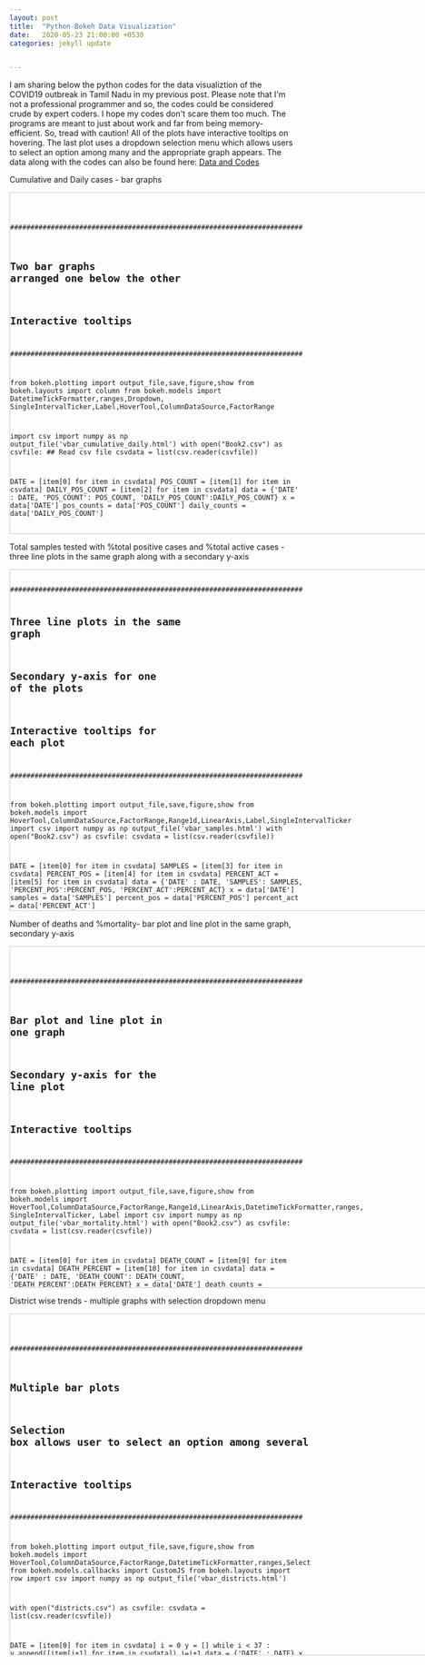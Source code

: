 ```yaml
---
layout: post
title:  "Python-Bokeh Data Visualization"
date:   2020-05-23 21:00:00 +0530
categories: jekyll update


---
```


<p>
I am sharing below the python codes for the data visualiztion of the COVID19 outbreak in Tamil Nadu in my previous post. Please note that I'm not a professional programmer and so, the codes could be considered crude by expert coders. I hope my codes don't scare them too much. The programs are meant to just about work and far from being memory-efficient. So, tread with caution! All of the plots have interactive tooltips on hovering. The last plot uses a dropdown selection menu which allows users to select an option among many and the appropriate graph appears. The data along with the codes can also be found here: <a href="https://github.com/aksaba/MyCodes/tree/master/Py/DataVisualisation/TNCOVID19"> Data and Codes </a>
</p>
<p>
Cumulative and Daily cases - bar graphs
</p>
<div style="height:600px;width:850px;border:1px solid #ccc;font-family:'Courier New';overflow:auto">
<pre><code>

########################################################################

## Two bar graphs arranged one below the other

## Interactive tooltips

########################################################################

from bokeh.plotting import output_file,save,figure,show
from bokeh.layouts import column
from bokeh.models import DatetimeTickFormatter,ranges,Dropdown, SingleIntervalTicker,Label,HoverTool,ColumnDataSource,FactorRange

import csv
import numpy as np
output_file('vbar_cumulative_daily.html')
with open("Book2.csv") as csvfile:  ## Read csv file
    csvdata = list(csv.reader(csvfile))

DATE = [item[0] for item in csvdata]
POS_COUNT = [item[1] for item in csvdata]
DAILY_POS_COUNT = [item[2] for item in csvdata]
data = {'DATE' : DATE,
        'POS_COUNT': POS_COUNT,
        'DAILY_POS_COUNT':DAILY_POS_COUNT}
x = data['DATE']
pos_counts = data['POS_COUNT']
daily_counts = data['DAILY_POS_COUNT']

source = ColumnDataSource(data=dict(x=x, pos_counts=pos_counts,daily_counts=daily_counts))

mytext1_ypos = int(pos_counts[len(pos_counts)-1])-600
mytext1 = Label(x=1, y=mytext1_ypos, text='Day 0 (first detected case): 07 March 2020')

plot1 = figure(x_range=FactorRange(*x),plot_width=700,plot_height=350,title="Number of positive cases (Cumulative)")
plot1.vbar('x', top='pos_counts', width=0.9, source=source)
plot1.title.text_font_size = "15pt"
plot1.xaxis.axis_label = "Day"
plot1.xaxis.axis_label_text_font = "times"
plot1.xaxis.axis_label_text_font_style = "normal"
plot1.xaxis.major_label_text_font_size = "10pt"
plot1.xaxis.major_label_orientation = np.pi/2
plot1.xaxis.axis_label_text_font_size = "15pt"
plot1.xaxis.ticker = SingleIntervalTicker(interval=2)
plot1.yaxis.axis_label = "No. of Cases"
plot1.yaxis.axis_label_text_font = "times"
plot1.yaxis.axis_label_text_font_style = "normal"
plot1.yaxis.major_label_text_font_size = "10pt"
plot1.yaxis.axis_label_text_font_size = "15pt"
plot1.add_tools(HoverTool(tooltips=[("DATE", "@x"), ("No. of cases", "@pos_counts")]))
plot1.add_layout(mytext1)

mytext2_ypos = int(daily_counts[len(daily_counts)-1])+20
mytext2 = Label(x=1, y=mytext2_ypos, text='Day 0 (first detected case): 07 March 2020')

plot2 = figure(x_range=x, plot_width=700,plot_height=350,title="Number of daily positive cases")
plot2.vbar(x='x', top='daily_counts', width=0.9, source=source)
plot2.title.text_font_size = "15pt"
plot2.xaxis.axis_label = "Day"
plot2.xaxis.axis_label_text_font = "times"
plot2.xaxis.axis_label_text_font_style = "normal"
plot2.xaxis.major_label_text_font_size = "10pt"
plot2.xaxis.major_label_orientation = np.pi/2
plot2.xaxis.axis_label_text_font_size = "15pt"
plot2.xaxis.ticker = SingleIntervalTicker(interval=2)
plot2.yaxis.axis_label = "No. of Cases"
plot2.yaxis.axis_label_text_font = "times"
plot2.yaxis.axis_label_text_font_style = "normal"
plot2.yaxis.major_label_text_font_size = "10pt"
plot2.yaxis.axis_label_text_font_size = "15pt"
plot2.add_tools(HoverTool(tooltips=[("DATE", "@x"), ("No. of cases", "@daily_counts")]))
plot2.add_layout(mytext2)

save(column(plot1,plot2))

</code> </pre></div>

<p>
Total samples tested with %total positive cases and %total active cases - three line plots in the same graph along with a secondary y-axis
</p>
<div style="height:600px;width:850px;border:1px solid #ccc;font-family:'Courier New';overflow:auto">
<pre><code>
########################################################################

## Three line plots in the same graph

## Secondary y-axis for one of the plots

## Interactive tooltips for each plot

########################################################################

from bokeh.plotting import output_file,save,figure,show
from bokeh.models import HoverTool,ColumnDataSource,FactorRange,Range1d,LinearAxis,Label,SingleIntervalTicker
import csv
import numpy as np
output_file('vbar_samples.html')
with open("Book2.csv") as csvfile:
    csvdata = list(csv.reader(csvfile))

DATE = [item[0] for item in csvdata]
SAMPLES = [item[3] for item in csvdata]
PERCENT_POS = [item[4] for item in csvdata]
PERCENT_ACT = [item[5] for item in csvdata]
data = {'DATE' : DATE,
        'SAMPLES': SAMPLES,
        'PERCENT_POS':PERCENT_POS,
        'PERCENT_ACT':PERCENT_ACT}
x = data['DATE']
samples = data['SAMPLES']
percent_pos = data['PERCENT_POS']
percent_act = data['PERCENT_ACT']

mytext1_ypos = float(samples[len(samples)-1])-20  # decrease number
mytext1 = Label(x=1, y=mytext1_ypos, text='Day 0 (first detected case): 07 March 2020')
ymax = float(samples[len(samples)-1])+5

plot1 = figure(x_range=x,y_range=(0,ymax),plot_width=700,plot_height=350,title="Samples processed and percentage of positive samples")
plot1.extra_y_ranges = {"foo": Range1d(start=0, end=15)}
plot1.line(x,samples,line_color="green", line_width = 3.5,alpha = 0.75, legend_label = "Processed samples")
plot1.yaxis.axis_label = "No. of Samples (in thousands)"
plot1.add_tools(HoverTool(tooltips=[("DATE", "@x"), ("Value", "@y")]))
plot1.line(x,percent_pos,y_range_name = "foo",line_color="red",line_width = 3.5,alpha = 0.75, legend_label = "% total positive cases")
plot1.line(x,percent_act,y_range_name = "foo",line_color="blue",line_width = 3.5,alpha = 0.75, legend_label = "% active positive cases")
plot1.add_layout(LinearAxis(y_range_name="foo",axis_label="%"), 'right')
plot1.title.text_font_size = "15pt"
plot1.xaxis.axis_label = "Day"
plot1.xaxis.axis_label_text_font = "times"
plot1.xaxis.axis_label_text_font_style = "normal"
plot1.xaxis.ticker = SingleIntervalTicker(interval=2)
plot1.xaxis.major_label_text_font_size = "10pt"
plot1.xaxis.major_label_orientation = np.pi/2
plot1.xaxis.axis_label_text_font_size = "15pt"
plot1.yaxis.axis_label_text_font = "times"
plot1.yaxis.axis_label_text_font_style = "normal"
plot1.yaxis.major_label_text_font_size = "10pt"
plot1.yaxis.axis_label_text_font_size = "15pt"
plot1.add_layout(mytext1)
legend_ypos = float(samples[len(samples)-1])-215  # Decrease number
plot1.legend.location = (1,legend_ypos)
plot1.ygrid.visible = False

save(plot1)

</code> </pre></div>

<p>
Number of deaths and %mortality- bar plot and line plot in the same graph, secondary y-axis
</p>
<div style="height:600px;width:850px;border:1px solid #ccc;font-family:'Courier New';overflow:auto">
<pre><code>

########################################################################

## Bar plot and line plot in one graph

## Secondary y-axis for the line plot

## Interactive tooltips

########################################################################

from bokeh.plotting import output_file,save,figure,show
from bokeh.models import HoverTool,ColumnDataSource,FactorRange,Range1d,LinearAxis,DatetimeTickFormatter,ranges, SingleIntervalTicker, Label
import csv
import numpy as np
output_file('vbar_mortality.html')
with open("Book2.csv") as csvfile:
    csvdata = list(csv.reader(csvfile))

DATE = [item[0] for item in csvdata]
DEATH_COUNT = [item[9] for item in csvdata]
DEATH_PERCENT = [item[10] for item in csvdata]
data = {'DATE' : DATE,
        'DEATH_COUNT': DEATH_COUNT,
        'DEATH_PERCENT':DEATH_PERCENT}
x = data['DATE']
death_counts = data['DEATH_COUNT']
death_percent = data['DEATH_PERCENT']
ymax = int(death_counts[len(death_counts)-1])+5
source = ColumnDataSource(data=dict(x=x, death_counts=death_counts,death_percent=death_percent))

mytext1_ypos = int(death_counts[len(death_counts)-1])-5
mytext1 = Label(x=1, y=mytext1_ypos, text='Day 0 (first detected case): 07 March 2020')

plot1 = figure(x_range=x,y_range=(0,ymax),plot_width=700,plot_height=350,title="Number of deaths (Cumulative) and % mortality rate")
plot1.extra_y_ranges = {"foo": Range1d(start=0, end=5)}
plot1.vbar('x', top='death_counts', width=0.9, source=source)
plot1.yaxis.axis_label = "Count"
plot1.line(x,death_percent,y_range_name = "foo",line_color="red", line_width = 3.5,alpha = 0.75, legend_label = "% mortality rate")
plot1.add_layout(LinearAxis(y_range_name="foo",axis_label="%"), 'right')
plot1.title.text_font_size = "15pt"
plot1.xaxis.axis_label = "Day"
plot1.xaxis.axis_label_text_font = "times"
plot1.xaxis.axis_label_text_font_style = "normal"
plot1.xaxis.major_label_text_font_size = "10pt"
plot1.xaxis.major_label_orientation = np.pi/2
plot1.xaxis.axis_label_text_font_size = "15pt"
plot1.xaxis.ticker = SingleIntervalTicker(interval=2)
plot1.yaxis.axis_label_text_font = "times"
plot1.yaxis.axis_label_text_font_style = "normal"
plot1.yaxis.major_label_text_font_size = "10pt"
plot1.yaxis.axis_label_text_font_size = "15pt"
legend_ypos = float(death_counts[len(death_counts)-1])+150  # Decrease number
plot1.legend.location = (1,legend_ypos)
plot1.add_tools(HoverTool(tooltips=[("DATE", "@x"), ("No. of deaths","@death_counts"),("% mortality", "@death_percent")]))
plot1.add_layout(mytext1)

save(plot1)
</code> </pre></div>

<p>
District wise trends - multiple graphs with selection dropdown menu
</p>
<div style="height:600px;width:850px;border:1px solid #ccc;font-family:'Courier New';overflow:auto">
<pre><code>

########################################################################

## Multiple bar plots

## Selection box allows user to select an option among several

## Interactive tooltips

########################################################################


from bokeh.plotting import output_file,save,figure,show
from bokeh.models import HoverTool,ColumnDataSource,FactorRange,DatetimeTickFormatter,ranges,Select
from bokeh.models.callbacks import CustomJS
from bokeh.layouts import row
import csv
import numpy as np
output_file('vbar_districts.html')

with open("districts.csv") as csvfile:
    csvdata = list(csv.reader(csvfile))

DATE = [item[0] for item in csvdata]
i = 0
y = []
while i < 37 :
     y.append([item[i+1] for item in csvdata])
     i=i+1
data = {'DATE' : DATE}
x = data['DATE']
source = ColumnDataSource(data=dict(x=x, y=y[0],y0=y[0],y1=y[1],y2=y[2],y3=y[3],y4=y[4],y5=y[5],y6=y[6],y7=y[7],y8=y[8],y9=y[9],y10=y[10],y11=y[11],y12=y[12],y13=y[13],y14=y[14],y15=y[15],y16=y[16],y17=y[17],y18=y[18],y19=y[19],y20=y[20],y21=y[21],y22=y[22],y23=y[23],y24=y[24],y25=y[25],y26=y[26],y27=y[27],y28=y[28],y29=y[29],y30=y[30],y31=y[31],y32=y[32],y33=y[33],y34=y[34],y35=y[35],y36=y[36]))

plot1 = figure(x_range=x,plot_width=550,plot_height=350,title="Number of active cases in the last 21 days")
plot1.vbar('x', top='y', source=source,width = 0.8)
plot1.title.text_font_size = "12pt"
plot1.xaxis.major_label_text_font_size = "10pt"
plot1.xaxis.major_label_orientation = np.pi/2
plot1.xaxis.axis_label_text_font_size = "15pt"
plot1.yaxis.axis_label = "No. of Cases"
plot1.yaxis.axis_label_text_font = "times"
plot1.yaxis.axis_label_text_font_style = "normal"
plot1.yaxis.major_label_text_font_size = "10pt"
plot1.yaxis.axis_label_text_font_size = "15pt"
plot1.add_tools(HoverTool(tooltips=[("DATE", "@x"), ("No. of cases", "@y")]))

callback = CustomJS(args=dict(source=source),code="""
        var data = source.data;
        var f = cb_obj.value
        if(f=="Ariyalur") {source.data['y'] = source.data['y0'];}
        else if(f=="Ariyalur") {source.data['y'] = source.data['y0'];}
        else if(f=="Chengalpattu") {source.data['y'] = source.data['y1'];}
        else if(f=="Chennai") {source.data['y'] = source.data['y2'];}
        else if(f=="Coimbatore") {source.data['y'] = source.data['y3'];}
        else if(f=="Cuddalore") {source.data['y'] = source.data['y4'];}
        else if(f=="Dharmapuri") {source.data['y'] = source.data['y5'];}
        else if(f=="Dindigul") {source.data['y'] = source.data['y6'];}
        else if(f=="Erode") {source.data['y'] = source.data['y7'];}
        else if(f=="Kallakurichi") {source.data['y'] = source.data['y8'];}
        else if(f=="Kancheepuram") {source.data['y'] = source.data['y9'];}
        else if(f=="Kanyakumari") {source.data['y'] = source.data['y10'];}
        else if(f=="Karur") {source.data['y'] = source.data['y11'];}
        else if(f=="Krishnagiri") {source.data['y'] = source.data['y12'];}
        else if(f=="Madurai") {source.data['y'] = source.data['y13'];}
        else if(f=="Nagapattinam") {source.data['y'] = source.data['y14'];}
        else if(f=="Namakkal") {source.data['y'] = source.data['y15'];}
        else if(f=="Nilgiris") {source.data['y'] = source.data['y16'];}
        else if(f=="Perambalur") {source.data['y'] = source.data['y17'];}
        else if(f=="Pudukottai") {source.data['y'] = source.data['y18'];}
        else if(f=="Ramnad") {source.data['y'] = source.data['y19'];}
        else if(f=="Ranipet") {source.data['y'] = source.data['y20'];}
        else if(f=="Salem") {source.data['y'] = source.data['y21'];}
        else if(f=="Sivagangai") {source.data['y'] = source.data['y22'];}
        else if(f=="Tenkasi") {source.data['y'] = source.data['y23'];}
        else if(f=="Thanjavur") {source.data['y'] = source.data['y24'];}
        else if(f=="Theni") {source.data['y'] = source.data['y25'];}
        else if(f=="Thirupathur") {source.data['y'] = source.data['y26'];}
        else if(f=="Thiruvallur") {source.data['y'] = source.data['y27'];}
        else if(f=="Thiruvannamalai") {source.data['y'] = source.data['y28'];}
        else if(f=="Thiruvarur") {source.data['y'] = source.data['y29'];}
        else if(f=="Thoothukudi") {source.data['y'] = source.data['y30'];}
        else if(f=="Tirunelveli") {source.data['y'] = source.data['y31'];}
        else if(f=="Tiruppur") {source.data['y'] = source.data['y32'];}
        else if(f=="Trichy") {source.data['y'] = source.data['y33'];}
        else if(f=="Vellore") {source.data['y'] = source.data['y34'];}
        else if(f=="Villupuram") {source.data['y'] = source.data['y35'];}
        else if(f=="Virudhunagar") {source.data['y'] = source.data['y36'];}
        source.change.emit();

    """)

select = Select(title="Select District:", width =140, value="Ariyalur", options=["Ariyalur","Chengalpattu","Chennai","Coimbatore","Cuddalore","Dharmapuri","Dindigul","Erode","Kallakurichi","Kancheepuram","Kanyakumari","Karur","Krishnagiri","Madurai","Nagapattinam","Namakkal","Nilgiris","Perambalur","Pudukottai","Ramnad","Ranipet","Salem","Sivagangai","Tenkasi","Thanjavur","Theni","Thirupathur","Thiruvallur","Thiruvannamalai","Thiruvarur","Thoothukudi","Tirunelveli","Tiruppur","Trichy","Vellore","Villupuram","Virudhunagar"])
select.js_on_change('value', callback)
save(row(select,plot1))

</code> </pre></div>